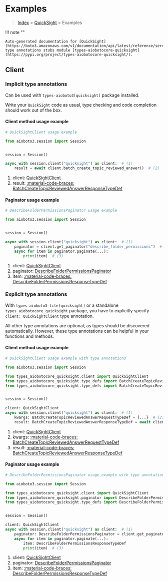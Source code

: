 # Examples

> [Index](../README.md) > [QuickSight](./README.md) > Examples

!!! note ""

    Auto-generated documentation for [QuickSight](https://boto3.amazonaws.com/v1/documentation/api/latest/reference/services/quicksight.html#quicksight)
    type annotations stubs module [types-aiobotocore-quicksight](https://pypi.org/project/types-aiobotocore-quicksight/).

## Client

### Implicit type annotations

Can be used with `types-aioboto3[quicksight]` package installed.

Write your `QuickSight` code as usual,
type checking and code completion should work out of the box.



#### Client method usage example

```python
# QuickSightClient usage example

from aioboto3.session import Session


session = Session()

async with session.client("quicksight") as client:  # (1)
    result = await client.batch_create_topic_reviewed_answer()  # (2)
```

1. client: [QuickSightClient](./client.md)
2. result: [:material-code-braces: BatchCreateTopicReviewedAnswerResponseTypeDef](./type_defs.md#batchcreatetopicreviewedanswerresponsetypedef)



#### Paginator usage example

```python
# DescribeFolderPermissionsPaginator usage example

from aioboto3.session import Session


session = Session()

async with session.client("quicksight") as client:  # (1)
    paginator = client.get_paginator("describe_folder_permissions")  # (2)
    async for item in paginator.paginate(...):
        print(item)  # (3)
```

1. client: [QuickSightClient](./client.md)
2. paginator: [DescribeFolderPermissionsPaginator](./paginators.md#describefolderpermissionspaginator)
3. item: [:material-code-braces: DescribeFolderPermissionsResponseTypeDef](./type_defs.md#describefolderpermissionsresponsetypedef)




### Explicit type annotations

With `types-aioboto3-lite[quicksight]`
or a standalone `types_aiobotocore_quicksight` package, you have to explicitly specify
`client: QuickSightClient` type annotation.

All other type annotations are optional, as types should be discovered automatically.
However, these type annotations can be helpful in your functions and methods.


#### Client method usage example

```python
# QuickSightClient usage example with type annotations

from aioboto3.session import Session

from types_aiobotocore_quicksight.client import QuickSightClient
from types_aiobotocore_quicksight.type_defs import BatchCreateTopicReviewedAnswerResponseTypeDef
from types_aiobotocore_quicksight.type_defs import BatchCreateTopicReviewedAnswerRequestTypeDef


session = Session()

client: QuickSightClient
async with session.client("quicksight") as client:  # (1)
    kwargs: BatchCreateTopicReviewedAnswerRequestTypeDef = {...}  # (2)
    result: BatchCreateTopicReviewedAnswerResponseTypeDef = await client.batch_create_topic_reviewed_answer(**kwargs)  # (3)
```

1. client: [QuickSightClient](./client.md)
2. kwargs: [:material-code-braces: BatchCreateTopicReviewedAnswerRequestTypeDef](./type_defs.md#batchcreatetopicreviewedanswerrequesttypedef)
3. result: [:material-code-braces: BatchCreateTopicReviewedAnswerResponseTypeDef](./type_defs.md#batchcreatetopicreviewedanswerresponsetypedef)



#### Paginator usage example

```python
# DescribeFolderPermissionsPaginator usage example with type annotations

from aioboto3.session import Session

from types_aiobotocore_quicksight.client import QuickSightClient
from types_aiobotocore_quicksight.paginator import DescribeFolderPermissionsPaginator
from types_aiobotocore_quicksight.type_defs import DescribeFolderPermissionsResponseTypeDef


session = Session()

client: QuickSightClient
async with session.client("quicksight") as client:  # (1)
    paginator: DescribeFolderPermissionsPaginator = client.get_paginator("describe_folder_permissions")  # (2)
    async for item in paginator.paginate(...):
        item: DescribeFolderPermissionsResponseTypeDef
        print(item)  # (3)
```

1. client: [QuickSightClient](./client.md)
2. paginator: [DescribeFolderPermissionsPaginator](./paginators.md#describefolderpermissionspaginator)
3. item: [:material-code-braces: DescribeFolderPermissionsResponseTypeDef](./type_defs.md#describefolderpermissionsresponsetypedef)




